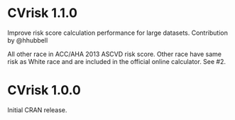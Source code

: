# CVrisk 1.1.0

Improve risk score calculation performance for large datasets.  Contribution by 
@hhubbell

All other race in ACC/AHA 2013 ASCVD risk score.  Other race have same risk as 
White race and are included in the official online calculator. See #2.

# CVrisk 1.0.0

Initial CRAN release.
